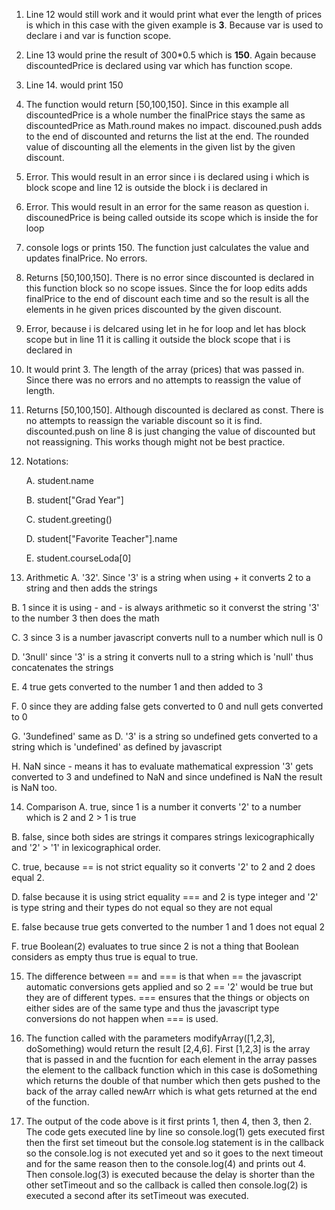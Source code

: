 1. Line 12 would still work and it would print what ever the length of prices is which in this case with the given example is **3**. Because var is used to declare i and var is function scope. 
2. Line 13 would prine the result of 300*0.5 which is **150**. Again because discountedPrice is declared using var which has function scope.
3. Line 14. would print 150
4. The function would return [50,100,150]. Since in this example all discountedPrice is a whole number the finalPrice stays the same as discountedPrice as Math.round makes no impact. discouned.push adds to the end of discounted and returns the list at the end. The rounded value of discounting all the elements in the given list by the given discount.
5. Error. This would result in an error since i is declared using i which is block scope and line 12 is outside the block i is declared in 
6. Error. This would result in an error for the same reason as question i. discounedPrice is being called outside its scope which is inside the for loop
7. console logs or prints 150. The function just calculates the value and updates finalPrice. No errors.
8. Returns [50,100,150]. There is no error since discounted is declared in this function block so no scope issues. Since the for loop edits adds finalPrice to the end of discount each time and so the result is all the elements in he given prices discounted by the given discount. 
9. Error, because i is delcared using let in he for loop and let has block scope but in line 11 it is calling it outside the block scope that i is declared in
10. It would print 3. The length of the array (prices) that was passed in. Since there was no errors and no attempts to reassign the value of length.
11. Returns [50,100,150]. Although discounted is declared as const. There is no attempts to reassign the variable discount so it is find. discounted.push on line 8 is just changing the value of discounted but not reassigning. This works though might not be best practice.
12. Notations:
 
    A. student.name

    B. student["Grad Year"] 

    C. student.greeting()

    D. student["Favorite Teacher"].name

    E. student.courseLoda[0]

13. Arithmetic
   A. '32'. Since '3' is a string when using + it converts 2 to a string and then adds the strings

   B. 1 since it is using - and - is always arithmetic so it converst the string '3' to the number 3 then does the math

   C. 3 since 3 is a number javascript converts null to a number which null is 0

   D. '3null' since '3' is a string it converts null to a string which is 'null' thus concatenates the strings

   E. 4 true gets converted to the number 1 and then added to 3

   F. 0 since they are adding false gets converted to 0 and null gets converted to 0

   G. '3undefined' same as D. '3' is a string so undefined gets converted to a string which is 'undefined' as defined by javascript

   H. NaN since - means it has to evaluate mathematical expression '3' gets converted to 3 and undefined to NaN and since undefined is NaN the result is NaN too.

14. Comparison
   A. true, since 1 is a number it converts '2' to a number which is 2 and 2 > 1 is true

   B. false, since both sides are strings it compares strings lexicographically and '2' > '1' in lexicographical order. 

   C. true, because == is not strict equality so it converts '2' to 2 and 2 does equal 2.

   D. false because it is using strict equality === and 2 is type integer and '2' is type string and their types do not equal so they are not equal

   E. false because true gets converted to the number 1 and 1 does not equal 2

   F. true Boolean(2) evaluates to true since 2 is not a thing that Boolean considers as empty thus true is equal to true.

15. The difference between == and === is that when == the javascript automatic conversions gets applied and so 2 == '2' would be true but they are of different types. === ensures that the things or objects on either sides are of the same type and thus the javascript type conversions do not happen when === is used. 

17. The function called with the parameters modifyArray([1,2,3], doSomething) would return the result [2,4,6]. First [1,2,3] is the array that is passed in and the fucntion for each element in the array passes the element to the callback function which in this case is doSomething which returns the double of that number which then gets pushed to the back of the array called newArr which is what gets returned at the end of the function. 

19. The output of the code above is it first prints 1, then 4, then 3, then 2. The code gets executed line by line so console.log(1) gets executed first then the first set timeout but the console.log statement is in the callback so the console.log is not executed yet and so it goes to the next timeout and for the same reason then to the console.log(4) and prints out 4. Then console.log(3) is executed because the delay is shorter than the other setTimeout and so the callback is called then console.log(2) is executed a second after its setTimeout was executed. 